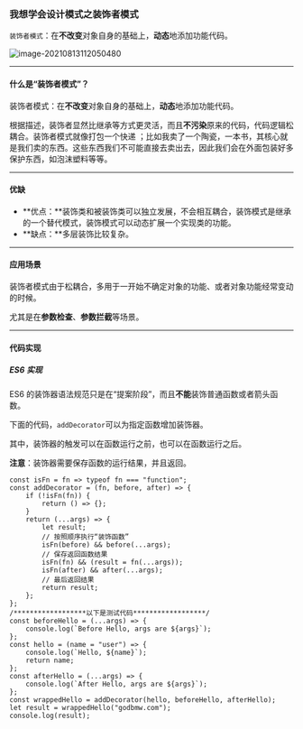 ### 我想学会设计模式之装饰者模式

`装饰者模式`：在**不改变**对象自身的基础上，**动态**地添加功能代码。

![image-20210813112050480](https://gitee.com/p_pj/pig/raw/master/img/image-20210813112050480.png)

-------

#### 什么是“装饰者模式”？

装饰者模式：在**不改变**对象自身的基础上，**动态**地添加功能代码。

根据描述，装饰者显然比继承等方式更灵活，而且**不污染**原来的代码，代码逻辑松耦合。装饰者模式就像打包一个快递 ；比如我卖了一个陶瓷，一本书，其核心就是我们卖的东西。这些东西我们不可能直接去卖出去，因此我们会在外面包装好多保护东西，如泡沫塑料等等。

-------

#### 优缺

- **优点：**装饰类和被装饰类可以独立发展，不会相互耦合，装饰模式是继承的一个替代模式，装饰模式可以动态扩展一个实现类的功能。
- **缺点：**多层装饰比较复杂。

----------

#### 应用场景

装饰者模式由于松耦合，多用于一开始不确定对象的功能、或者对象功能经常变动的时候。

尤其是在**参数检查**、**参数拦截**等场景。

-----

#### 代码实现

##### ES6 实现

ES6 的装饰器语法规范只是在“提案阶段”，而且**不能**装饰普通函数或者箭头函数。

下面的代码，`addDecorator`可以为指定函数增加装饰器。

其中，装饰器的触发可以在函数运行之前，也可以在函数运行之后。

**注意**：装饰器需要保存函数的运行结果，并且返回。

```
const isFn = fn => typeof fn === "function";
const addDecorator = (fn, before, after) => {
    if (!isFn(fn)) {
        return () => {};
    }
    return (...args) => {
        let result;
        // 按照顺序执行“装饰函数”
        isFn(before) && before(...args);
        // 保存返回函数结果
        isFn(fn) && (result = fn(...args));
        isFn(after) && after(...args);
        // 最后返回结果
        return result;
    };
};
/******************以下是测试代码******************/
const beforeHello = (...args) => {
    console.log(`Before Hello, args are ${args}`);
};
const hello = (name = "user") => {
    console.log(`Hello, ${name}`);
    return name;
};
const afterHello = (...args) => {
    console.log(`After Hello, args are ${args}`);
};
const wrappedHello = addDecorator(hello, beforeHello, afterHello);
let result = wrappedHello("godbmw.com");
console.log(result);
```



